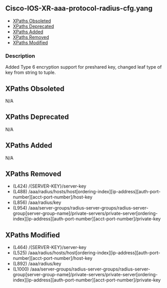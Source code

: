 ## Cisco-IOS-XR-aaa-protocol-radius-cfg.yang

- [XPaths Obsoleted](#xpaths-obsoleted)
- [XPaths Deprecated](#xpaths-deprecated)
- [XPaths Added](#xpaths-added)
- [XPaths Removed](#xpaths-removed)
- [XPaths Modified](#xpaths-modified)

### Description

Added Type 6 encryption support for preshared key, changed leaf type of key from string to tuple.

## XPaths Obsoleted

N/A

## XPaths Deprecated

N/A

## XPaths Added

N/A

## XPaths Removed

- (L424)	/{SERVER-KEY}/server-key
- (L488)	/aaa/radius/hosts/host[ordering-index][ip-address][auth-port-number][acct-port-number]/host-key
- (L856)	/aaa/radius/key
- (L954)	/aaa/server-groups/radius-server-groups/radius-server-group[server-group-name]/private-servers/private-server[ordering-index][ip-address][auth-port-number][acct-port-number]/private-key

## XPaths Modified

- (L464)	/{SERVER-KEY}/server-key
- (L525)	/aaa/radius/hosts/host[ordering-index][ip-address][auth-port-number][acct-port-number]/host-key
- (L892)	/aaa/radius/key
- (L1000)	/aaa/server-groups/radius-server-groups/radius-server-group[server-group-name]/private-servers/private-server[ordering-index][ip-address][auth-port-number][acct-port-number]/private-key

